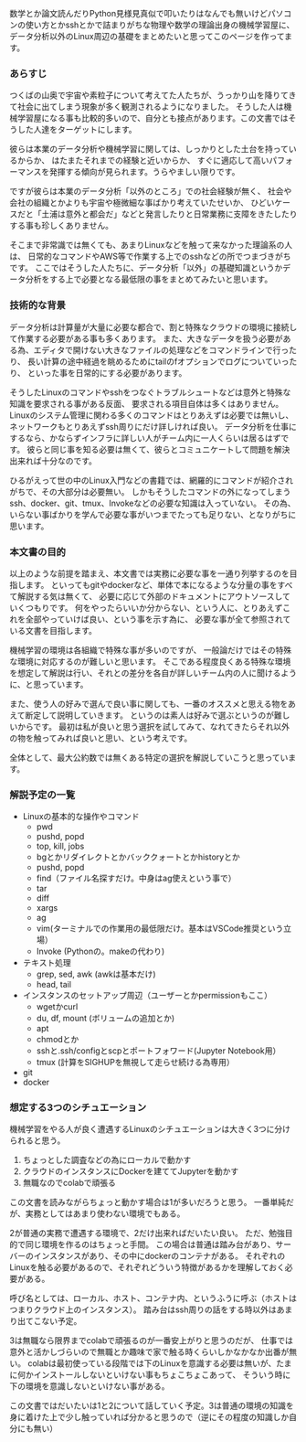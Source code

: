 数学とか論文読んだりPython見様見真似で叩いたりはなんでも無いけどパソコンの使い方とかsshとかで詰まりがちな物理や数学の理論出身の機械学習屋に、データ分析以外のLinux周辺の基礎をまとめたいと思ってこのページを作ってます。

### あらすじ

つくばの山奥で宇宙や素粒子について考えてた人たちが、うっかり山を降りてきて社会に出てしまう現象が多く観測されるようになりました。
そうした人は機械学習屋になる事も比較的多いので、自分とも接点があります。この文書ではそうした人達をターゲットにします。

彼らは本業のデータ分析や機械学習に関しては、しっかりとした土台を持っているからか、
はたまたそれまでの経験と近いからか、
すぐに適応して高いパフォーマンスを発揮する傾向が見られます。うらやましい限りです。

ですが彼らは本業のデータ分析「以外のところ」での社会経験が無く、
社会や会社の組織とかよりも宇宙や極微細な事ばかり考えていたせいか、
ひどいケースだと「土浦は意外と都会だ」などと発言したりと日常業務に支障をきたしたりする事も珍しくありません。

そこまで非常識では無くても、あまりLinuxなどを触って来なかった理論系の人は、
日常的なコマンドやAWS等で作業する上でのsshなどの所でつまづきがちです。
ここではそうした人たちに、データ分析「以外」の基礎知識というかデータ分析をする上で必要となる最低限の事をまとめてみたいと思います。

### 技術的な背景

データ分析は計算量が大量に必要な都合で、割と特殊なクラウドの環境に接続して作業する必要がある事も多くあります。
また、大きなデータを扱う必要がある為、エディタで開けない大きなファイルの処理などをコマンドラインで行ったり、
長い計算の途中経過を眺めるためにtailのfオプションでログについていったり、
といった事を日常的にする必要があります。

そうしたLinuxのコマンドやsshをつなぐトラブルシュートなどは意外と特殊な知識を要求される事がある反面、
要求される項目自体は多くはありません。
Linuxのシステム管理に関わる多くのコマンドはとりあえずは必要では無いし、
ネットワークもとりあえずssh周りにだけ詳しければ良い。
データ分析を仕事にするなら、かならずインフラに詳しい人がチーム内に一人くらいは居るはずです。
彼らと同じ事を知る必要は無くて、彼らとコミュニケートして問題を解決出来れば十分なのです。

ひるがえって世の中のLinux入門などの書籍では、網羅的にコマンドが紹介されがちで、その大部分は必要無い。
しかもそうしたコマンドの外になってしまうssh、docker、git、tmux、Invokeなどの必要な知識は入っていない。
その為、いらない事ばかりを学んで必要な事がいつまでたっても足りない、となりがちに思います。

### 本文書の目的

以上のような前提を踏まえ、本文書では実務に必要な事を一通り列挙するのを目指します。
といってもgitやdockerなど、単体で本になるような分量の事をすべて解説する気は無くて、
必要に応じて外部のドキュメントにアウトソースしていくつもりです。
何をやったらいいか分からない、という人に、とりあえずこれを全部やっていけば良い、という事を示す為に、
必要な事が全て参照されている文書を目指します。

機械学習の環境は各組織で特殊な事が多いのですが、
一般論だけではその特殊な環境に対応するのが難しいと思います。
そこである程度良くある特殊な環境を想定して解説は行い、それとの差分を各自が詳しいチーム内の人に聞けるように、と思っています。

また、使う人の好みで選んで良い事に関しても、一番のオススメと思える物をあえて断定して説明していきます。
というのは素人は好みで選ぶというのが難しいからです。
最初は私が良いと思う選択を試してみて、なれてきたらそれ以外の物を触ってみれば良いと思い、という考えです。

全体として、最大公約数では無くある特定の選択を解説していこうと思っています。

### 解説予定の一覧

- Linuxの基本的な操作やコマンド
  - pwd
  - pushd, popd
  - top, kill, jobs
  - bgとかリダイレクトとかバッククォートとかhistoryとか
  - pushd, popd
  - find（ファイル名探すだけ。中身はag使えという事で）
  - tar
  - diff
  - xargs
  - ag
  - vim(ターミナルでの作業用の最低限だけ。基本はVSCode推奨という立場）
  - Invoke (Pythonの。makeの代わり)
- テキスト処理
  - grep, sed, awk (awkは基本だけ)
  - head, tail
- インスタンスのセットアップ周辺（ユーザーとかpermissionもここ）
  - wgetかcurl
  - du, df, mount (ボリュームの追加とか)
  - apt
  - chmodとか
  - sshと.ssh/configとscpとポートフォワード(Jupyter Notebook用）
  - tmux (計算をSIGHUPを無視して走らせ続ける為専用）
- git
- docker

### 想定する3つのシチュエーション

機械学習をやる人が良く遭遇するLinuxのシチュエーションは大きく3つに分けられると思う。

1. ちょっとした調査などの為にローカルで動かす
2. クラウドのインスタンスにDockerを建ててJupyterを動かす
3. 無職なのでcolabで頑張る

この文書を読みながらちょっと動かす場合は1が多いだろうと思う。
一番単純だが、実務としてはあまり使わない環境でもある。

2が普通の実務で遭遇する環境で、2だけ出来ればだいたい良い。
ただ、勉強目的で同じ環境を作るのはちょっと手間。
この場合は普通は踏み台があり、サーバーのインスタンスがあり、その中にdockerのコンテナがある。
それぞれのLinuxを触る必要があるので、それぞれどういう特徴があるかを理解しておく必要がある。

呼び名としては、ローカル、ホスト、コンテナ内、というふうに呼ぶ（ホストはつまりクラウド上のインスタンス）。
踏み台はssh周りの話をする時以外はあまり出てこない予定。

3は無職なら限界までcolabで頑張るのが一番安上がりと思うのだが、
仕事では意外と活かしづらいので無職とか趣味で家で触る時くらいしかなかなか出番が無い。
colabは最初使っている段階では下のLinuxを意識する必要は無いが、たまに何かインストールしないといけない事もちょこちょこあって、
そういう時に下の環境を意識しないといけない事がある。

この文書ではだいたいは1と2について話していく予定。3は普通の環境の知識を身に着けた上で少し触っていれば分かると思うので（逆にその程度の知識しか自分にも無い）
